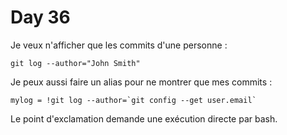 # Day 36

Je veux n'afficher que les commits d'une personne :

    git log --author="John Smith"

Je peux aussi faire un alias pour ne montrer que mes commits :

    mylog = !git log --author=`git config --get user.email`

Le point d'exclamation demande une exécution directe par bash.
